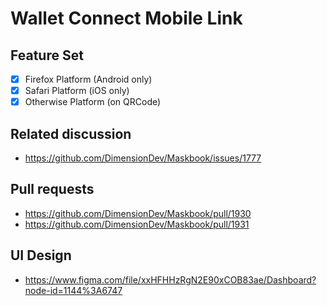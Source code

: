 # Wallet Connect Mobile Link

## Feature Set

- [x] Firefox Platform (Android only)
- [x] Safari Platform (iOS only)
- [x] Otherwise Platform (on QRCode)

## Related discussion

- <https://github.com/DimensionDev/Maskbook/issues/1777>

## Pull requests

- <https://github.com/DimensionDev/Maskbook/pull/1930>
- <https://github.com/DimensionDev/Maskbook/pull/1931>

## UI Design

- <https://www.figma.com/file/xxHFHHzRgN2E90xCOB83ae/Dashboard?node-id=1144%3A6747>

